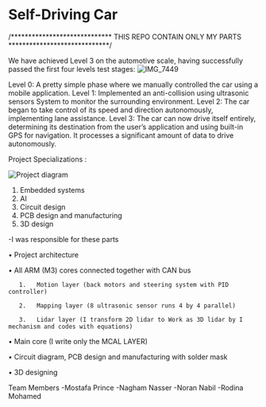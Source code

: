 # Self-Driving Car
/***************************** THIS REPO CONTAIN ONLY MY PARTS *****************************/

We have achieved Level 3 on the automotive scale, having successfully passed the first four levels test stages:
![IMG_7449](https://github.com/user-attachments/assets/10881f06-8d75-436d-bf8b-88bffbdf2615)

Level 0: A pretty simple phase where we manually controlled the car using a mobile application.
Level 1: Implemented an anti-collision using ultrasonic sensors System to monitor the surrounding environment.
Level 2: The car began to take control of its speed and direction autonomously, implementing lane assistance.
Level 3: The car can now drive itself entirely, determining its destination from the user’s application and using built-in GPS for navigation. It processes a significant amount of data to drive autonomously.

Project Specializations :

![Project diagram](https://github.com/user-attachments/assets/fa4127e4-624d-4fe2-b57b-035d980aeb43)

 1. Embedded systems
 2. AI
 3. Circuit design
 4. PCB design and manufacturing
 5. 3D design

-I was responsible for these parts

   •	Project architecture
   
   •	All ARM (M3) cores connected together with CAN bus
   
       1.	Motion layer (back motors and steering system with PID controller)
       
       2.	Mapping layer (8 ultrasonic sensor runs 4 by 4 parallel)
       
       3.	Lidar layer (I transform 2D lidar to Work as 3D lidar by I mechanism and codes with equations)
       
   •	Main core (I write only the MCAL LAYER)
   
   •	Circuit diagram, PCB design and manufacturing with solder mask
   
   •	3D designing

   Team Members 
     -Mostafa Prince
     -Nagham Nasser
     -Noran Nabil
     -Rodina Mohamed


